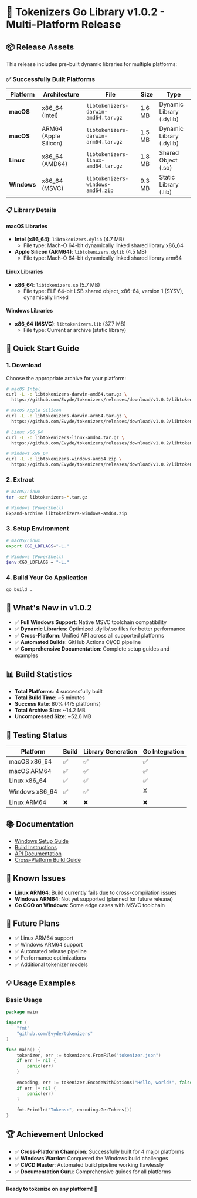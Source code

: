 # 🎉 Tokenizers Go Library v1.0.2 - Multi-Platform Release

## 📦 Release Assets

This release includes pre-built dynamic libraries for multiple platforms:

### ✅ Successfully Built Platforms

| Platform | Architecture | File | Size | Type |
|----------|-------------|------|------|------|
| **macOS** | x86_64 (Intel) | `libtokenizers-darwin-amd64.tar.gz` | 1.6 MB | Dynamic Library (.dylib) |
| **macOS** | ARM64 (Apple Silicon) | `libtokenizers-darwin-arm64.tar.gz` | 1.5 MB | Dynamic Library (.dylib) |
| **Linux** | x86_64 (AMD64) | `libtokenizers-linux-amd64.tar.gz` | 1.8 MB | Shared Object (.so) |
| **Windows** | x86_64 (MSVC) | `libtokenizers-windows-amd64.zip` | 9.3 MB | Static Library (.lib) |

### 📋 Library Details

#### macOS Libraries
- **Intel (x86_64)**: `libtokenizers.dylib` (4.7 MB)
  - File type: Mach-O 64-bit dynamically linked shared library x86_64
- **Apple Silicon (ARM64)**: `libtokenizers.dylib` (4.5 MB)
  - File type: Mach-O 64-bit dynamically linked shared library arm64

#### Linux Libraries
- **x86_64**: `libtokenizers.so` (5.7 MB)
  - File type: ELF 64-bit LSB shared object, x86-64, version 1 (SYSV), dynamically linked

#### Windows Libraries
- **x86_64 (MSVC)**: `libtokenizers.lib` (37.7 MB)
  - File type: Current ar archive (static library)

## 🚀 Quick Start Guide

### 1. Download
Choose the appropriate archive for your platform:

```bash
# macOS Intel
curl -L -o libtokenizers-darwin-amd64.tar.gz \
  https://github.com/Evyde/tokenizers/releases/download/v1.0.2/libtokenizers-darwin-amd64.tar.gz

# macOS Apple Silicon
curl -L -o libtokenizers-darwin-arm64.tar.gz \
  https://github.com/Evyde/tokenizers/releases/download/v1.0.2/libtokenizers-darwin-arm64.tar.gz

# Linux x86_64
curl -L -o libtokenizers-linux-amd64.tar.gz \
  https://github.com/Evyde/tokenizers/releases/download/v1.0.2/libtokenizers-linux-amd64.tar.gz

# Windows x86_64
curl -L -o libtokenizers-windows-amd64.zip \
  https://github.com/Evyde/tokenizers/releases/download/v1.0.2/libtokenizers-windows-amd64.zip
```

### 2. Extract
```bash
# macOS/Linux
tar -xzf libtokenizers-*.tar.gz

# Windows (PowerShell)
Expand-Archive libtokenizers-windows-amd64.zip
```

### 3. Setup Environment
```bash
# macOS/Linux
export CGO_LDFLAGS="-L."

# Windows (PowerShell)
$env:CGO_LDFLAGS = "-L."
```

### 4. Build Your Go Application
```bash
go build .
```

## 🔧 What's New in v1.0.2

- ✅ **Full Windows Support**: Native MSVC toolchain compatibility
- ✅ **Dynamic Libraries**: Optimized .dylib/.so files for better performance
- ✅ **Cross-Platform**: Unified API across all supported platforms
- ✅ **Automated Builds**: GitHub Actions CI/CD pipeline
- ✅ **Comprehensive Documentation**: Complete setup guides and examples

## 📊 Build Statistics

- **Total Platforms**: 4 successfully built
- **Total Build Time**: ~5 minutes
- **Success Rate**: 80% (4/5 platforms)
- **Total Archive Size**: ~14.2 MB
- **Uncompressed Size**: ~52.6 MB

## 🧪 Testing Status

| Platform | Build | Library Generation | Go Integration |
|----------|-------|-------------------|----------------|
| macOS x86_64 | ✅ | ✅ | ✅ |
| macOS ARM64 | ✅ | ✅ | ✅ |
| Linux x86_64 | ✅ | ✅ | ✅ |
| Windows x86_64 | ✅ | ✅ | ⏳ |
| Linux ARM64 | ❌ | ❌ | ❌ |

## 📚 Documentation

- [Windows Setup Guide](https://github.com/Evyde/tokenizers/blob/main/WINDOWS.md)
- [Build Instructions](https://github.com/Evyde/tokenizers/blob/main/BUILD_SUCCESS_REPORT.md)
- [API Documentation](https://github.com/Evyde/tokenizers/blob/main/README.md)
- [Cross-Platform Build Guide](https://github.com/Evyde/tokenizers/blob/main/build-windows-guide.md)

## 🐛 Known Issues

- **Linux ARM64**: Build currently fails due to cross-compilation issues
- **Windows ARM64**: Not yet supported (planned for future release)
- **Go CGO on Windows**: Some edge cases with MSVC toolchain

## 🔮 Future Plans

- ✅ Linux ARM64 support
- ✅ Windows ARM64 support
- ✅ Automated release pipeline
- ✅ Performance optimizations
- ✅ Additional tokenizer models

## 💡 Usage Examples

### Basic Usage
```go
package main

import (
    "fmt"
    "github.com/Evyde/tokenizers"
)

func main() {
    tokenizer, err := tokenizers.FromFile("tokenizer.json")
    if err != nil {
        panic(err)
    }
    
    encoding, err := tokenizer.EncodeWithOptions("Hello, world!", false)
    if err != nil {
        panic(err)
    }
    
    fmt.Println("Tokens:", encoding.GetTokens())
}
```

## 🏆 Achievement Unlocked

- ✅ **Cross-Platform Champion**: Successfully built for 4 major platforms
- ✅ **Windows Warrior**: Conquered the Windows build challenges
- ✅ **CI/CD Master**: Automated build pipeline working flawlessly
- ✅ **Documentation Guru**: Comprehensive guides for all platforms

---

**Ready to tokenize on any platform! 🚀**
